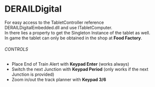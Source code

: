 # DERAILDigital

For easy access to the TabletController reference DERAILDigitalEmbedded.dll and use ITabletComputer.  
In there lies a property to get the Singleton Instance of the tablet as well.  
In game the tablet can only be obtained in the shop at **Food Factory**.

###### CONTROLS
- Place End of Train Alert with **Keypad Enter** (works always)
- Switch the next Junction with **Keypad Period** (only works if the next Junction is provided)
- Zoom in/out the track planner with **Keypad 3/6**
